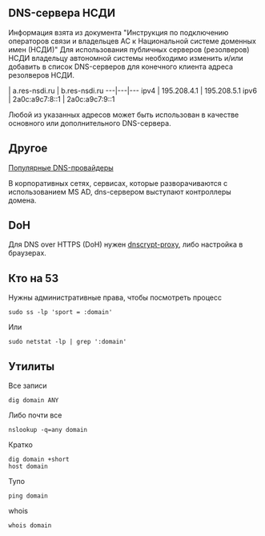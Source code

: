 ## DNS-сервера НСДИ

Информация взята из документа "Инструкция по подключению операторов связи и владельцев АС к Национальной системе доменных имен (НСДИ)"
Для использования публичных серверов (резолверов) НСДИ владельцу автономной системы необходимо изменить и/или добавить в список DNS-серверов для конечного клиента адреса резолверов НСДИ.

  | a.res-nsdi.ru | b.res-nsdi.ru
---|---|---
ipv4 | 195.208.4.1 | 195.208.5.1
ipv6 | 2a0c:a9c7:8::1 | 2a0c:a9c7:9::1

Любой из указанных адресов может быть использован в качестве основного или дополнительного DNS-сервера.

## Другое

[Популярные DNS-провайдеры](https://kb.adguard.com/ru/general/dns-providers)

В корпоративных сетях, сервисах, которые разворачиваются с использованием MS AD, dns-сервером выступают контроллеры домена.

## DoH

Для DNS over HTTPS (DoH) нужен [dnscrypt-proxy](https://github.com/DNSCrypt/dnscrypt-proxy/wiki/installation), либо настройка в браузерах.

## Кто на 53

Нужны административные права, чтобы посмотреть процесс

```text
sudo ss -lp 'sport = :domain'
```
Или
```text
sudo netstat -lp | grep ':domain'
```

## Утилиты

Все записи
```text
dig domain ANY
```
Либо почти все
```text
nslookup -q=any domain
```
Кратко
```text
dig domain +short
host domain
```
Тупо
```text
ping domain
```
whois
```text
whois domain
```
